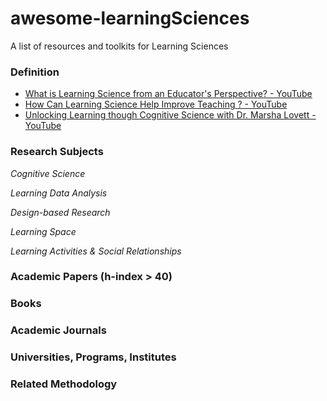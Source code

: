# awesome-learningSciences
A list of resources and toolkits for Learning Sciences

### Definition
* [What is Learning Science from an Educator's Perspective? - YouTube](https://www.youtube.com/watch?v=YFAFnbfKnRU)
* [How Can Learning Science Help Improve Teaching ? - YouTube](https://www.youtube.com/watch?v=2irinfivjfY)
* [Unlocking Learning though Cognitive Science with Dr. Marsha Lovett - YouTube](https://www.youtube.com/watch?v=pJbIXGRQ7VE)
### Research Subjects
_Cognitive Science_

_Learning Data Analysis_

_Design-based Research_ 

_Learning Space_

_Learning Activities & Social Relationships_


### Academic Papers (h-index > 40)

### Books

### Academic Journals

### Universities, Programs, Institutes

### Related Methodology
